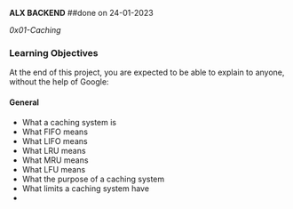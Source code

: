 __ALX BACKEND__ ##done on 24-01-2023

_0x01-Caching_

### Learning Objectives
At the end of this project, you are expected to be able to explain to anyone, without the help of Google:

#### General
- What a caching system is
- What FIFO means
- What LIFO means
- What LRU means
- What MRU means
- What LFU means
- What the purpose of a caching system
- What limits a caching system have
- 
